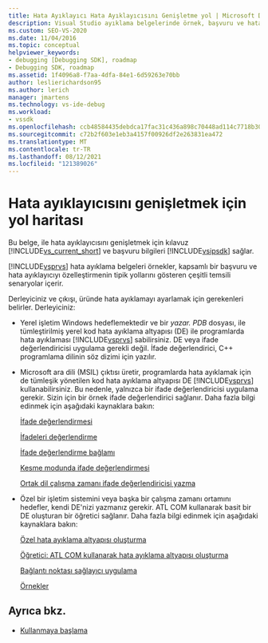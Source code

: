 ```yaml
---
title: Hata Ayıklayıcı Hata Ayıklayıcısını Genişletme yol | Microsoft Docs
description: Visual Studio ayıklama belgelerinde örnek, başvuru ve hata ayıklayıcıyı özelleştirmenin tipik yollarını gösteren çeşitli senaryolar yer almaktadır.
ms.custom: SEO-VS-2020
ms.date: 11/04/2016
ms.topic: conceptual
helpviewer_keywords:
- debugging [Debugging SDK], roadmap
- Debugging SDK, roadmap
ms.assetid: 1f4096a8-f7aa-4dfa-84e1-6d59263e70bb
author: leslierichardson95
ms.author: lerich
manager: jmartens
ms.technology: vs-ide-debug
ms.workload:
- vssdk
ms.openlocfilehash: ccb48584435debdca17fac31c436a898c70448ad114c7718b30443adc6eeeb0b
ms.sourcegitcommit: c72b2f603e1eb3a4157f00926df2e263831ea472
ms.translationtype: MT
ms.contentlocale: tr-TR
ms.lasthandoff: 08/12/2021
ms.locfileid: "121389026"
---
```

# <a name="roadmap-for-extending-the-debugger"></a>Hata ayıklayıcısını genişletmek için yol haritası
Bu belge, ile hata ayıklayıcısını genişletmek için kılavuz [!INCLUDE[vs_current_short](../../code-quality/includes/vs_current_short_md.md)] ve başvuru bilgileri [!INCLUDE[vsipsdk](../../extensibility/includes/vsipsdk_md.md)] sağlar.

 [!INCLUDE[vsprvs](../../code-quality/includes/vsprvs_md.md)] hata ayıklama belgeleri örnekler, kapsamlı bir başvuru ve hata ayıklayıcıyı özelleştirmenin tipik yollarını gösteren çeşitli temsili senaryolar içerir.

 Derleyiciniz ve çıkışı, üründe hata ayıklamayı ayarlamak için gerekenleri belirler. Derleyiciniz:

- Yerel işletim Windows hedeflemektedir ve bir *yazar. PDB* dosyası, ile tümleştirilmiş yerel kod hata ayıklama altyapısı (DE) ile programlarda hata ayıklaması [!INCLUDE[vsprvs](../../code-quality/includes/vsprvs_md.md)] sabilirsiniz. DE veya ifade değerlendiricisi uygulama gerekli değil. İfade değerlendirici, C++ programlama dilinin söz dizimi için yazılır.

- Microsoft ara dili (MSIL) çıktısı üretir, programlarda hata ayıklamak için de tümleşik yönetilen kod hata ayıklama altyapısı DE [!INCLUDE[vsprvs](../../code-quality/includes/vsprvs_md.md)] kullanabilirsiniz. Bu nedenle, yalnızca bir ifade değerlendiricisi uygulama gerekir. Sizin için bir örnek ifade değerlendirici sağlanır. Daha fazla bilgi edinmek için aşağıdaki kaynaklara bakın:

   [İfade değerlendirmesi](../../extensibility/debugger/expression-evaluation-visual-studio-debugging-sdk.md)

   [İfadeleri değerlendirme](../../extensibility/debugger/evaluating-expressions.md)

   [İfade değerlendirme bağlamı](../../extensibility/debugger/expression-evaluation-context.md)

   [Kesme modunda ifade değerlendirmesi](../../extensibility/debugger/expression-evaluation-in-break-mode.md)

   [Ortak dil çalışma zamanı ifade değerlendiricisi yazma](../../extensibility/debugger/writing-a-common-language-runtime-expression-evaluator.md)

- Özel bir işletim sistemini veya başka bir çalışma zamanı ortamını hedefler, kendi DE'nizi yazmanız gerekir. ATL COM kullanarak basit bir DE oluşturan bir öğretici sağlanır. Daha fazla bilgi edinmek için aşağıdaki kaynaklara bakın:

   [Özel hata ayıklama altyapısı oluşturma](../../extensibility/debugger/creating-a-custom-debug-engine.md)

   [Öğretici: ATL COM kullanarak hata ayıklama altyapısı oluşturma](/previous-versions/bb147024(v=vs.90))

   [Bağlantı noktası sağlayıcı uygulama](../../extensibility/debugger/implementing-a-port-supplier.md)

   [Örnekler](../../extensibility/debugger/visual-studio-debugging-samples.md)

## <a name="see-also"></a>Ayrıca bkz.
- [Kullanmaya başlama](../../extensibility/debugger/getting-started-with-debugger-extensibility.md)